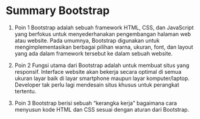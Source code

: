 # Summary Bootstrap
 
1. Poin 1
Bootstrap adalah sebuah framework HTML, CSS, dan JavaScript yang berfokus untuk menyederhanakan pengembangan halaman web atau website. Pada umumnya, Bootstrap digunakan untuk mengimplementasikan berbagai pilihan warna, ukuran, font, dan layout yang ada dalam framework tersebut ke dalam sebuah website.

2. Poin 2
Fungsi utama dari Bootstrap adalah untuk membuat situs yang responsif. Interface website akan bekerja secara optimal di semua ukuran layar baik di layar smartphone maupun layar komputer/laptop. Developer tak perlu lagi mendesain situs khusus untuk perangkat tertentu.

3. Poin 3 
Bootstrap berisi sebuah “kerangka kerja” bagaimana cara menyusun kode HTML dan CSS sesuai dengan aturan dari Bootstrap.